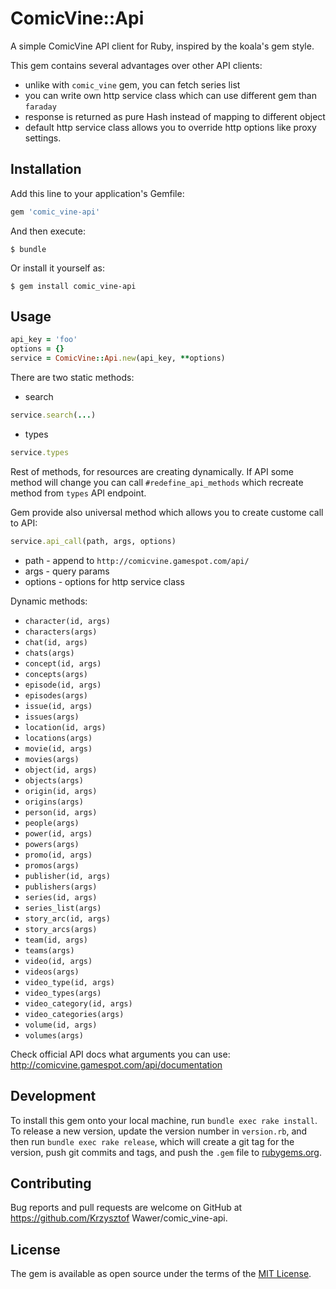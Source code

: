 # ComicVine::Api

A simple ComicVine API client for Ruby, inspired by the koala's gem style.

This gem contains several advantages over other API clients:
* unlike with `comic_vine` gem, you can fetch series list
* you can write own http service class which can use different gem than `faraday`
* response is returned as pure Hash instead of mapping to different object
* default http service class allows you to override http options like proxy settings.

## Installation

Add this line to your application's Gemfile:

```ruby
gem 'comic_vine-api'
```

And then execute:

    $ bundle

Or install it yourself as:

    $ gem install comic_vine-api

## Usage

```ruby
api_key = 'foo'
options = {}
service = ComicVine::Api.new(api_key, **options)
```

There are two static methods:

* search

```ruby
service.search(...)
```

* types

```ruby
service.types
```

Rest of methods, for resources are creating dynamically. If API some method will change you can call `#redefine_api_methods` which recreate method from `types` API endpoint.
 
Gem provide also universal method which allows you to create custome call to API:

```ruby
service.api_call(path, args, options)
```

* path - append to `http://comicvine.gamespot.com/api/`
* args - query params
* options - options for http service class

Dynamic methods:

* `character(id, args)`
* `characters(args)`
* `chat(id, args)`
* `chats(args)`
* `concept(id, args)`
* `concepts(args)`
* `episode(id, args)`
* `episodes(args)`
* `issue(id, args)`
* `issues(args)`
* `location(id, args)`
* `locations(args)`
* `movie(id, args)`
* `movies(args)`
* `object(id, args)`
* `objects(args)`
* `origin(id, args)`
* `origins(args)`
* `person(id, args)`
* `people(args)`
* `power(id, args)`
* `powers(args)`
* `promo(id, args)`
* `promos(args)`
* `publisher(id, args)`
* `publishers(args)`
* `series(id, args)`
* `series_list(args)`
* `story_arc(id, args)`
* `story_arcs(args)`
* `team(id, args)`
* `teams(args)`
* `video(id, args)`
* `videos(args)`
* `video_type(id, args)`
* `video_types(args)`
* `video_category(id, args)`
* `video_categories(args)`
* `volume(id, args)`
* `volumes(args)`

Check official API docs what arguments you can use: http://comicvine.gamespot.com/api/documentation


## Development

To install this gem onto your local machine, run `bundle exec rake install`. To release a new version, update the version number in `version.rb`, and then run `bundle exec rake release`, which will create a git tag for the version, push git commits and tags, and push the `.gem` file to [rubygems.org](https://rubygems.org).

## Contributing

Bug reports and pull requests are welcome on GitHub at https://github.com/Krzysztof Wawer/comic_vine-api.


## License

The gem is available as open source under the terms of the [MIT License](http://opensource.org/licenses/MIT).

